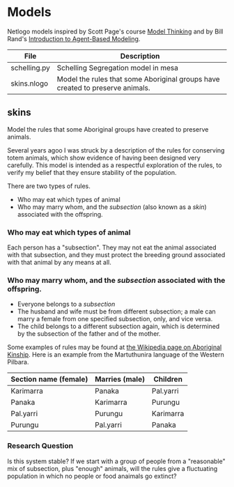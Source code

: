 # Models
Netlogo models inspired by Scott Page's course [Model Thinking](https://www.coursera.org/course/modelthinking) and by Bill Rand's [Introduction to Agent-Based Modeling](https://www.complexityexplorer.org/courses/23-introduction-to-agent-based-modeling).

File|Description
------------|------------------------------------------------------------------
schelling.py|Schelling Segregation model in mesa
skins.nlogo|Model the rules that some Aboriginal groups have created to preserve animals.

## skins

Model the rules that some Aboriginal groups have created to preserve animals.

Several years agoo I was struck by a description of the rules for conserving totem animals, which show evidence of having been designed very carefully. This model is intended as a respectful exploration of the rules, to verify my belief that they ensure stability of the population.

There are two types of rules.

 * Who may eat which types of animal
 * Who may marry whom, and the *subsection* (also known as a *skin*) associated with the offspring.

### Who may eat which types of animal

Each person has a "subsection". They may not eat the animal associated with that subsection, and they must protect the breeding ground associated with that animal by any means at all.

### Who may marry whom, and the *subsection* associated with the offspring.

 * Everyone belongs to a *subsection*
 * The husband and wife must be from different subsection; a male can marry a female from one specified subsection, only, and vice versa.
 * The child belongs to a different subsection again, which is determined by the subsection of the father and of the mother.

Some examples of rules may be found at [the Wikipedia page on Aboriginal Kinship](http://en.wikipedia.org/wiki/Australian_Aboriginal_kinship). Here is an example from the Martuthunira language of the Western Pilbara.


|Section name (female)|Marries (male)|Children|
|---------------------|--------------|--------|
|Karimarra|Panaka|Pal.yarri|
|Panaka|Karimarra|Purungu|
|Pal.yarri|Purungu|Karimarra|
|Purungu|Pal.yarri|Panaka|

### Research Question

Is this system stable? If we start with a group of people from a "reasonable" mix of subsection, plus "enough" animals, will the rules give a fluctuating population in which no people or food anaimals go extinct?
